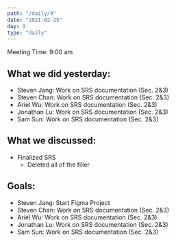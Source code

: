 ```yaml
---
path: "/daily/9"
date: "2021-02-25"
day: 9
type: "daily"
---
```


<!-- Output copied to clipboard! -->


Meeting Time: 9:00 am


## What we did yesterday:



*   Steven Jang: Work on SRS documentation (Sec.  2&3)
*   Steven Chan: Work on SRS documentation (Sec. 2&3)
*   Ariel Wu: Work on SRS documentation (Sec. 2&3)
*   Jonathan Lu: Work on SRS documentation (Sec. 2&3)
*   Sam Sun: Work on SRS documentation (Sec. 2&3)


## What we discussed:



*   Finalized SRS
    *   Deleted all of the filler


## Goals:



*   Steven Jang: Start Figma Project
*   Steven Chan: Work on SRS documentation (Sec. 2&3)
*   Ariel Wu: Work on SRS documentation (Sec. 2&3)
*   Jonathan Lu: Work on SRS documentation (Sec. 2&3)
*   Sam Sun: Work on SRS documentation (Sec. 2&3)